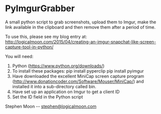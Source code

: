 # PyImgurGrabber
A small python script to grab screenshots, upload them to Imgur, make the link available in the clipboard and then remove them after a period of time.

To use this, please see my blog entry at: http://logicalmoon.com/2015/04/creating-an-imgur-snapchat-like-screen-capture-tool-in-python/

You will need:

1. Python (https://www.python.org/downloads/)
2. To install these packages:
  pip install pyperclip
  pip install pyimgur
3. Have downloaded the excellent MiniCap screen capture program (http://www.donationcoder.com/Software/Mouser/MiniCap/) and installed it into a sub-directory called bin.
4. Have set up an application on Imgur to get a client ID
5. Set the ID field in the Python script

Stephen Moon -- stephen@logicalmoon.com
